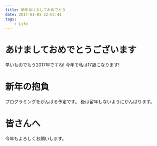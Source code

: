```yaml
---
title: 新年あけましておめでとう
date: 2017-01-01 22:02:41
tags:
    - Life
---
```


# あけましておめでとうございます
早いものでもう2017年ですね!
今年で私は17歳になります!

# 新年の抱負
プログラミングをがんばる予定です。
後は留年しないようにがんばります。

# 皆さんへ
今年もよろしくお願いします。
